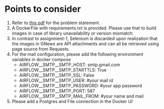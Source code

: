 # Points to consider
1. Refer to [this pdf](DA5402_MLOPS_A2.pdf) for the problem statement.
2. A DockerFile with requirements.txt is provided. Please use that to build images in case of library unavailability or version mismatch.
3. In contrast to assignment-1, Selenium is discarded upon realization that the images in GNews are API attachments and can all be retrieved using page source from Requests.
4. For the mail configuration, please add the following environment variables in docker compose
   - AIRFLOW__SMTP__SMTP_HOST: smtp.gmail.com
   - AIRFLOW__SMTP__SMTP_STARTTLS: True
   - AIRFLOW__SMTP__SMTP_SSL: False
   - AIRFLOW__SMTP__SMTP_USER:  #your mail id
   - AIRFLOW__SMTP__SMTP_PASSWORD: #your app password
   - AIRFLOW__SMTP__SMTP_PORT: 587
   - AIRFLOW__SMTP__SMTP_MAIL_FROM: #your name and mail
5. Please add a Postgres and File connection in the Docker UI
